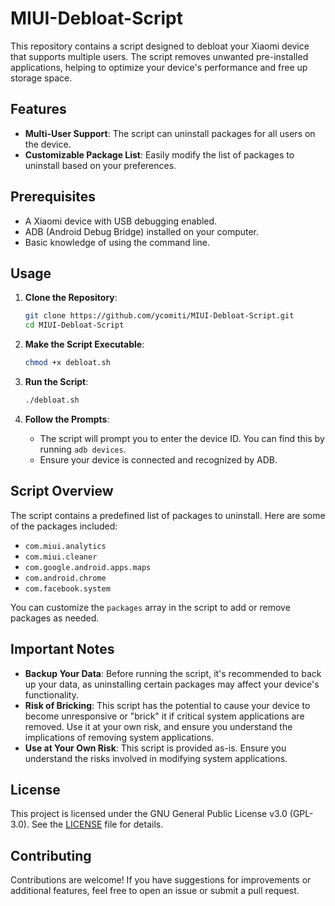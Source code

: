 # MIUI-Debloat-Script

This repository contains a script designed to debloat your Xiaomi device that supports multiple users. The script removes unwanted pre-installed applications, helping to optimize your device's performance and free up storage space.

## Features

- **Multi-User Support**: The script can uninstall packages for all users on the device.
- **Customizable Package List**: Easily modify the list of packages to uninstall based on your preferences.

## Prerequisites

- A Xiaomi device with USB debugging enabled.
- ADB (Android Debug Bridge) installed on your computer.
- Basic knowledge of using the command line.

## Usage

1. **Clone the Repository**:
   ```bash
   git clone https://github.com/ycomiti/MIUI-Debloat-Script.git
   cd MIUI-Debloat-Script
   ```

2. **Make the Script Executable**:
   ```bash
   chmod +x debloat.sh
   ```

3. **Run the Script**:
   ```bash
   ./debloat.sh
   ```

4. **Follow the Prompts**:
   - The script will prompt you to enter the device ID. You can find this by running `adb devices`.
   - Ensure your device is connected and recognized by ADB.

## Script Overview

The script contains a predefined list of packages to uninstall. Here are some of the packages included:

- `com.miui.analytics`
- `com.miui.cleaner`
- `com.google.android.apps.maps`
- `com.android.chrome`
- `com.facebook.system`

You can customize the `packages` array in the script to add or remove packages as needed.

## Important Notes

- **Backup Your Data**: Before running the script, it's recommended to back up your data, as uninstalling certain packages may affect your device's functionality.
- **Risk of Bricking**: This script has the potential to cause your device to become unresponsive or "brick" it if critical system applications are removed. Use it at your own risk, and ensure you understand the implications of removing system applications.
- **Use at Your Own Risk**: This script is provided as-is. Ensure you understand the risks involved in modifying system applications.

## License

This project is licensed under the GNU General Public License v3.0 (GPL-3.0). See the [LICENSE](LICENSE) file for details.

## Contributing

Contributions are welcome! If you have suggestions for improvements or additional features, feel free to open an issue or submit a pull request.

